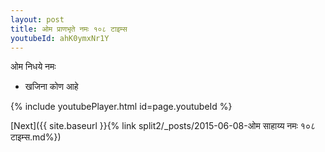 ```yaml
---
layout: post
title: ओम प्राणभृते नमः १०८ टाइम्स
youtubeId: ahK0ymxNr1Y
---
```

 
 
 ओम निधये नमः  
 
 -  खजिना कोण आहे 
 
  
 
  
 
 
 
 
 
 


{% include youtubePlayer.html id=page.youtubeId %}
 
[Next]({{ site.baseurl }}{% link  split2/_posts/2015-06-08-ओम साहाय्य नमः १०८ टाइम्स.md%})
 
